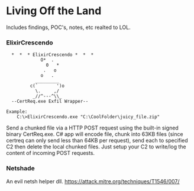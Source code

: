 # Living Off the Land

Includes findings, POC's, notes, etc realted to LOL.



### ElixirCrescendo
```
  *  *  * ElixirCrescendo *  *  *
             O*  .
               0   *
              .   o
             o   .
           _________
         c(`       ')o
           \.     ,/
          _//^---^\\_
  --CertReq.exe Exfil Wrapper--

Example:
    C:\>ElixirCrescendo.exe "C:\CoolFolder\juicy_file.zip"
```

Send a chunked file via a HTTP POST request using the built-in signed binary CertReq.exe. C# app will encode file, chunk into 63KB files (since certreq can only send less than 64KB per request), send each to specified C2 then delete the local chunked files. Just setup your C2 to write/log the content of incoming POST requests.


### Netshade

An evil netsh helper dll. https://attack.mitre.org/techniques/T1546/007/
